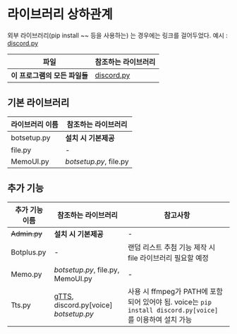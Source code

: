 # 라이브러리 상하관계

외부 라이브러리(pip install ~~ 등을 사용하는) 는 경우에는 링크를 걸어두었다. 예시 : [discord.py](<https://pypi.org/project/discord.py/>)

| 파일 | 참조하는 라이브러리 |
|-|-|
| **이 프로그램의 모든 파일들** | [discord.py](<https://pypi.org/project/discord.py/>) |

## 기본 라이브러리
| 라이브러리 이름 | 참조하는 라이브러리 |
|-|-|
| botsetup.py | **설치 시 기본제공** |
| file.py | - |
| MemoUI.py | *botsetup.py*, file.py |

## 추가 기능

| 추가 기능 이름 | 참조하는 라이브러리 | 참고사항 |
|-|-|-|
| ~~Admin.py~~ | **설치 시 기본제공** | - |
| Botplus.py | - | 랜덤 리스트 추첨 기능 제작 시 file 라이브러리 필요할 예정 |
| Memo.py | *botsetup.py*, file.py, MemoUI.py | - |
| Tts.py | [gTTS](<https://pypi.org/project/gTTS/>), discord.py[voice] *botsetup.py* | 사용 시 ffmpeg가 PATH에 포함되어 있어야 됨. voice는 ```pip install discord.py[voice]``` 를 이용하여 설치 가능 |